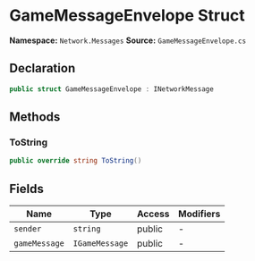 # GameMessageEnvelope Struct

**Namespace:** `Network.Messages`
**Source:** `GameMessageEnvelope.cs`

## Declaration

```csharp
public struct GameMessageEnvelope : INetworkMessage
```

## Methods

### ToString

```csharp
public override string ToString()
```

## Fields

| Name | Type | Access | Modifiers |
|------|------|--------|-----------|
| `sender` | `string` | public | - |
| `gameMessage` | `IGameMessage` | public | - |

